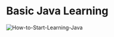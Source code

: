 # Basic Java Learning

![How-to-Start-Learning-Java](https://github.com/zyphyxx/basic-java-learning/assets/127572883/9b7b33a2-1dc9-4dba-85a0-4caf5eb5928e)
